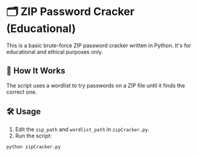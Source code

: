 # 🗂️ ZIP Password Cracker (Educational)

This is a basic brute-force ZIP password cracker written in Python. It's for educational and ethical purposes only.

## 🚀 How It Works

The script uses a wordlist to try passwords on a ZIP file until it finds the correct one.

## 🛠️ Usage

1. Edit the `zip_path` and `wordlist_path` in `zipCracker.py`.
2. Run the script:

```bash
python zipCracker.py
